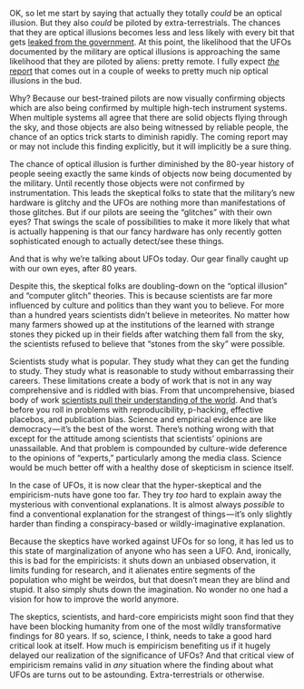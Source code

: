 

OK, so let me start by saying that actually they totally _could_ be an optical illusion. But they also _could_ be piloted by extra-terrestrials. The chances that they are optical illusions becomes less and less likely with every bit that gets [leaked from the government](https://www.thedrive.com/the-war-zone/21000/highly-detailed-report-on-harrowing-encounter-between-f-a-18s-and-ufo-off-baja-surfaces). At this point, the likelihood that the UFOs documented by the military are optical illusions is approaching the same likelihood that they are piloted by aliens: pretty remote. I fully expect [_the_ report](https://www.nytimes.com/2021/06/03/us/politics/ufos-sighting-alien-spacecraft-pentagon.html) that comes out in a couple of weeks to pretty much nip optical illusions in the bud.

Why? Because our best-trained pilots are now visually confirming objects which are also being confirmed by multiple high-tech instrument systems. When multiple systems all agree that there are solid objects flying through the sky, and those objects are also being witnessed by reliable people, the chance of an optics trick starts to diminish rapidly. The coming report may or may not include this finding explicitly, but it will implicitly be a sure thing.

The chance of optical illusion is further diminished by the 80-year history of people seeing exactly the same kinds of objects now being documented by the military. Until recently those objects were not confirmed by instrumentation. This leads the skeptical folks to state that the military’s new hardware is glitchy and the UFOs are nothing more than manifestations of those glitches. But if our pilots are seeing the “glitches” with their own eyes? That swings the scale of possibilities to make it more likely that what is actually happening is that our fancy hardware has only recently gotten sophisticated enough to actually detect/see these things.

And that is why we’re talking about UFOs today. Our gear finally caught up with our own eyes, after 80 years.

Despite this, the skeptical folks are doubling-down on the “optical illusion” and “computer glitch” theories. This is because scientists are far more influenced by culture and politics than they want you to believe. For more than a hundred years scientists didn’t believe in meteorites. No matter how many farmers showed up at the institutions of the learned with strange stones they picked up in their fields after watching them fall from the sky, the scientists refused to believe that “stones from the sky” were possible.

Scientists study what is popular. They study what they can get the funding to study. They study what is reasonable to study without embarrassing their careers. These limitations create a body of work that is not in any way comprehensive and is riddled with bias. From that uncomprehensive, biased body of work [scientists pull their understanding of the world](https://slate.com/health-and-science/2017/06/daryl-bem-proved-esp-is-real-showed-science-is-broken.html). And that’s before you roll in problems with reproducibility, p-hacking, effective placebos, and publication bias. Science and empirical evidence are like democracy — it’s the best of the worst. There’s nothing wrong with that except for the attitude among scientists that scientists’ opinions are unassailable. And that problem is compounded by culture-wide deference to the opinions of “experts,” particularly among the media class. Science would be much better off with a healthy dose of skepticism in science itself.

In the case of UFOs, it is now clear that the hyper-skeptical and the empiricism-nuts have gone too far. They try _too_ hard to explain away the mysterious with conventional explanations. It is almost always _possible_ to find a conventional explanation for the strangest of things — it’s only slightly harder than finding a conspiracy-based or wildly-imaginative explanation.

Because the skeptics have worked against UFOs for so long, it has led us to this state of marginalization of anyone who has seen a UFO. And, ironically, this is bad for the empiricists: it shuts down an unbiased observation, it limits funding for research, and it alienates entire segments of the population who might be weirdos, but that doesn’t mean they are blind and stupid. It also simply shuts down the imagination. No wonder no one had a vision for how to improve the world anymore.

The skeptics, scientists, and hard-core empiricists might soon find that they have been blocking humanity from one of the most wildly transformative findings for 80 years. If so, science, I think, needs to take a good hard critical look at itself. How much is empiricism benefiting us if it hugely delayed our realization of the significance of UFOs? And that critical view of empiricism remains valid in _any_ situation where the finding about what UFOs are turns out to be astounding. Extra-terrestrials or otherwise.




